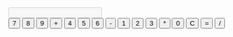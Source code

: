 <!DOCTYPE html>
<html lang="en">
<head>
    <meta charset="UTF-8">
    <meta name="viewport" content="width=device-width, initial-scale=1.0">
    <link rel="stylesheet" href="styles.css">
    <title>Calculator</title>
</head>
<body>
    <div class="calculator">
        <input type="text" id="result" disabled>
        <div class="buttons">
            <button onclick="appendToResult('7')">7</button>
            <button onclick="appendToResult('8')">8</button>
            <button onclick="appendToResult('9')">9</button>
            <button onclick="appendToResult('+')">+</button>
            <button onclick="appendToResult('4')">4</button>
            <button onclick="appendToResult('5')">5</button>
            <button onclick="appendToResult('6')">6</button>
            <button onclick="appendToResult('-')">-</button>
            <button onclick="appendToResult('1')">1</button>
            <button onclick="appendToResult('2')">2</button>
            <button onclick="appendToResult('3')">3</button>
            <button onclick="appendToResult('*')">*</button>
            <button onclick="appendToResult('0')">0</button>
            <button onclick="clearResult()">C</button>
            <button onclick="calculate()">=</button>
            <button onclick="appendToResult('/')">/</button>
        </div>
    </div>
    <script src="script.js"></script>
</body>
</html>
